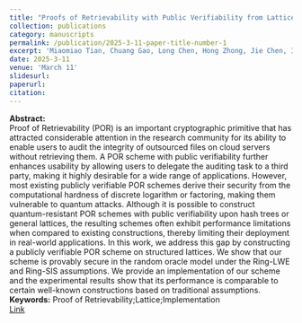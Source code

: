 ```yaml
---
title: "Proofs of Retrievability with Public Verifiability from Lattices"
collection: publications
category: manuscripts
permalink: /publication/2025-3-11-paper-title-number-1
excerpt: 'Miaomiao Tian, Chuang Gao, Long Chen, Hong Zhong, Jie Chen, IEEE Transactions on Information Forensics and Security 2025'
date: 2025-3-11
venue: 'March 11'
slidesurl:
paperurl:
citation:
---
```


**Abstract:**&nbsp;  
Proof of Retrievability (POR) is an important cryptographic primitive that has attracted considerable attention in the research community for its ability to enable users to audit the integrity of outsourced files on cloud servers without retrieving them. A POR scheme with public verifiability further enhances usability by allowing users to delegate the auditing task to a third party, making it highly desirable for a wide range of applications. However, most existing publicly verifiable POR schemes derive their security from the computational hardness of discrete logarithm or factoring, making them vulnerable to quantum attacks. Although it is possible to construct quantum-resistant POR schemes with public verifiability upon hash trees or general lattices, the resulting schemes often exhibit performance limitations when compared to existing constructions, thereby limiting their deployment in real-world applications. In this work, we address this gap by constructing a publicly verifiable POR scheme on structured lattices. We show that our scheme is provably secure in the random oracle model under the Ring-LWE and Ring-SIS assumptions. We provide an implementation of our scheme and the experimental results show that its performance is comparable to certain well-known constructions based on traditional assumptions.  
**Keywords:**&nbsp;Proof of Retrievability;Lattice;Implementation  
[Link](https://ieeexplore.ieee.org/abstract/document/10923646)

